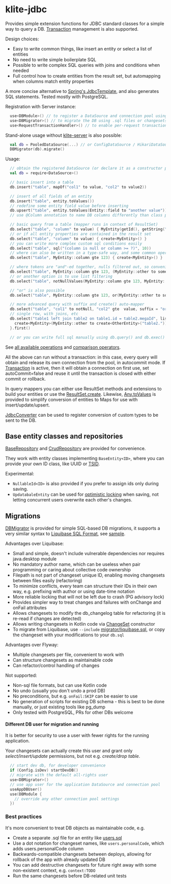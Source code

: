 # klite-jdbc

Provides simple extension functions for JDBC standard classes for a simple way to query a DB. [Transaction](src/Transaction.kt) management is also supported.

Design choices:
* Easy to write common things, like insert an entity or select a list of entities
* No need to write simple boilerplate SQL
* Possible to write complex SQL queries with joins and conditions when needed
* Full control how to create entities from the result set, but automapping when columns match entity properties

A more concise alternative to [Spring's JdbcTemplate](https://docs.spring.io/spring-framework/docs/current/javadoc-api/org/springframework/jdbc/core/JdbcTemplate.html),
and also generates SQL statements. Tested mostly with PostgreSQL.

Registration with Server instance:

```kotlin
  use<DBModule>() // to register a DataSource and connection pool using Config variables.
  use<DBMigrator>() // to migrate the DB using .sql files or changesets in code, see below
  use<RequestTransactionHandler>() // to enable per-request transactions
```

Stand-alone usage without [klite-server](../server) is also possible:
```kotlin
  val db = PooledDataSource(...) // or ConfigDataSource / HikariDataSource
  DBMigrator(db).migrate()
```

Usage:

```kotlin
  // obtain the registered DataSource (or declare it as a constructor parameter in your Repository class)
  val db = require<DataSource>()

  // basic insert into a table
  db.insert("table", mapOf("col1" to value, "col2" to value2))

  // insert of all fields of an entity
  db.insert("table", entity.toValues())
  // redefine some entity field value before inserting
  db.upsert("table", entity.toValues(Entity::field to "another value"))
  // use @Column annotation to name DB columns differently than class properties

  // basic query from a table (mapper runs in context of ResultSet)
  db.select("table", "column" to value) { MyEntity(getId(), getString("column")) }
  // or if all entity properties are contained in the result set
  db.select("table", "column" to value) { create<MyEntity>() }
  // you can write more complex custom sql conditions easily
  db.select("table", sql("(column is null or column >= ?)", 10))
  // where can also be written in a type-safe way, and some common operators are available
  db.select("table", MyEntity::column gte 123) { create<MyEntity>() }

  // where tokens are "and"-ed together, nulls filtered out, so convenient conditionals are possible
  db.select("table", MyEntity::column gte 123, (MyEntity::other to something).takeIf { something != null }) { create<MyEntity>() }
  // or another option is to use list filtering
  db.select("table", notNullValues(MyEntity::column gte 123, MyEntity::other to something)) { create<MyEntity>() }

  // "or" is also possible
  db.select("table", MyEntity::column gte 123, or(MyEntity::other to something, "hello" to "world")) { create<MyEntity>() }

  // more advanced query with suffix and create() auto-mapper
  db.select("table", "col1" to notNull, "col2" gte  value, suffix = "order by col3 limit 10") { create<MyEntity>() }
  // single row, with joins, etc
  db.select("table1 left join table2 on table1.id = table2.megaId", listOf("table2.field" to value), "limit 1") {
    create<MyEntity>(MyEntity::other to create<OtherEntity>("table2.")) // you can provide table alias to create (PostgresSQL only)
  }.first()

  // or you can write full sql manually using db.query() and db.exec()
```

See [all available operations](src/JdbcExtensions.kt) and [comparison operators](src/SqlExpr.kt).

All the above can run without a transaction: in this case, every query will obtain and release its own connection from the pool,
in autocommit mode. If [Transaction](src/Transaction.kt) is active, then it will obtain a connection on first use,
set autoCommit=false and reuse it until the transaction is closed with either commit or rollback.

In query mappers you can either use ResultSet methods and extensions to build your entities or use the
[ResultSet.create](src/Values.kt). Likewise, [Any.toValues](../core/src/Values.kt) is provided to simplify
conversion of entities to Maps for use with insert/update/upsert.

[JdbcConverter](src/JdbcConverter.kt) can be used to register conversion of custom types to be sent to the DB.

## Base entity classes and repositories

[BaseRepository](src/Repository.kt) and [CrudRepository](src/Repository.kt) are provided for convenience.

They work with entity classes implementing `BaseEntity<ID>`, where you can provide your own ID class, like UUID or [TSID](../core/src/TSID.kt).

Experimental:
* `NullableId<ID>` is also provided if you prefer to assign ids only during saving.
* `UpdatabaleEntity` can be used for [optimistic locking](https://en.wikipedia.org/wiki/Optimistic_concurrency_control) when saving, not letting concurrent users overwrite each other's changes.

## Migrations

[DBMigrator](src/migrator/DBMigrator.kt) is provided for simple SQL-based DB migrations, it supports a very similar syntax to [Liquibase SQL Format](https://docs.liquibase.com/concepts/basic/sql-format.html), see [sample](../sample/db/db.sql).

Advantages over Liquibase:
* Small and simple, doesn't include vulnerable dependencies nor requires java.desktop module
* No mandatory author name, which can be useless when pair programming or caring about collective code ownership
* Filepath is not part of changeset unique ID, enabling moving changesets between files easily (refactoring)
* To minimize conflicts, every team can structure their IDs in their own way, e.g. prefixing with author or using date-time notation
* More reliable locking that will not be left due to crash (PG advisory lock)
* Provides simpler way to treat changes and failures with onChange and onFail attributes
* Allows changesets to modify the db_changelog table for refactoring (it is re-read if changes are detected)
* Allows writing changesets in Kotlin code via [ChangeSet](src/migrator/ChangeSet.kt) constructor
* To migrate from Liquibase, use `--include` [migrator/liquibase.sql](src/migrator/liquibase.sql), or copy the changeset with your modifications to your `db.sql`

Advantages over Flyway:
* Multiple changesets per file, convenient to work with
* Can structure changesets as maintainable code
* Can refactor/control handling of changes

Not supported:
* Non-sql file formats, but can use Kotlin code
* No undo (usually you don't undo a prod DB)
* No preconditions, but e.g. `onFail:SKIP` can be easier to use
* No generation of scripts for existing DB schema - this is best to be done manually, or just existing tools like pg_dump
* Only tested with PostgreSQL, PRs for other DBs welcome

#### Different DB user for migration and running

It is better for security to use a user with fewer rights for the running application.

Your changesets can actually create this user and grant only *select/insert/update* permissions, but not e.g. *create/drop table*.

```kotlin
  // start dev db, for developer convenience
  if (Config.isDev) startDevDB()
  // migrate with the default all-rights user
  use<DBMigrator>()
  // use app user for the application DataSource and connection pool
  useAppDBUser()
  use(DBModule {
    // override any other connection pool settings
  })
```

### Best practices

It's more convenient to treat DB objects as maintainable code, e.g.
* Create a separate .sql file for an entity like [users.sql](../sample/db/users.sql)
* Use a dot notation for changeset names, like `users.personalCode`, which adds users.personalCode column
* Backwards-compatible changesets between deploys, allowing for rollback of the app with already updated DB
* You can add destructive changesets for future right away with some non-existent context, e.g. `context:TODO`
* Run the same changesets before DB-related unit tests
